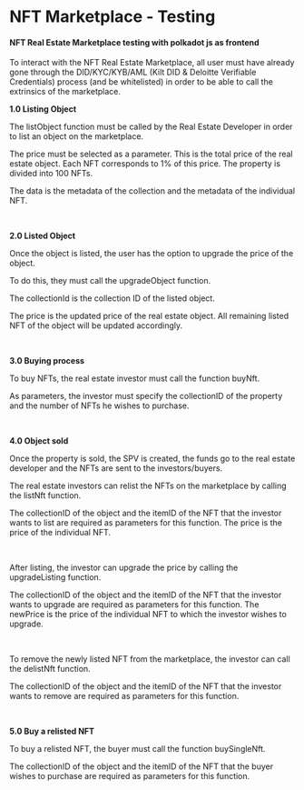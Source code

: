 # NFT Marketplace - Testing

#### NFT Real Estate Marketplace testing with polkadot js as frontend

To interact with the NFT Real Estate Marketplace, all user must have already gone through the DID/KYC/KYB/AML (Kilt DID & Deloitte Verifiable Credentials) process (and be whitelisted) in order to be able to call the extrinsics of the marketplace.

**1.0 Listing Object**

The listObject function must be called by the Real Estate Developer in order to list an object on the marketplace.

The price must be selected as a parameter. This is the total price of the real estate object. Each NFT corresponds to 1% of this price. The property is divided into 100 NFTs.

The data is the metadata of the collection and the metadata of the individual NFT.

<figure><img src="https://lh7-us.googleusercontent.com/qWJ7cwSyMl-wqD-WXPsh-Rb2OhBdt_pcFDcL6XHfOK6q_Rcm4ADB-q3GLQDFq_Mv_5xarBUp8feSnIrfPlGwS_x7MQv3b7CNtgv9RYaWI6B44JMCcipTuq6TjEzGc0Web18mlYMQCCKYT2f2__kXrg" alt=""><figcaption></figcaption></figure>

\
**2.0 Listed Object**

Once the object is listed, the user has the option to upgrade the price of the object.

To do this, they must call the upgradeObject function.

The collectionId is the collection ID of the listed object.

The price is the updated price of the real estate object. All remaining listed NFT of the object will be updated accordingly.

<figure><img src="https://lh7-us.googleusercontent.com/35x4dZQnyUiz3-spg5c_QO1S7AB_peIppIAcyIUFf2PJzOFXbO_oVThoeF9ToiGmjYDkhhnRodfMt_ESPCpwEQCCOK8Hd-W6g8mcsw0xuHndggmcMuK4E1MyWUSyVmD0RcadFhB8xgVoPbKSotVKPQ" alt=""><figcaption></figcaption></figure>

\
**3.0 Buying process**

To buy NFTs, the real estate investor must call the function buyNft.

As parameters, the investor must specify the collectionID of the property and the number of NFTs he wishes to purchase.

<figure><img src="https://lh7-us.googleusercontent.com/dTP4b7Q8Vd6tZ_DSFpLm09twEUaifRFvAh7ssSPijdKC4SwSsadByluMtTMlidGYLCz9e9DdfBqLVks-SC5FeU66lmtZoHtYB-GY9UhAn_7fJsWq_QvHaehxmeEYM8Az-VjhhNukKKOmyaHcowt_rA" alt=""><figcaption></figcaption></figure>

\
**4.0 Object sold**

Once the property is sold, the SPV is created, the funds go to the real estate developer and the NFTs are sent to the investors/buyers.

The real estate investors can relist the NFTs on the marketplace by calling the listNft function.

The collectionID of the object and the itemID of the NFT that the investor wants to list are required as parameters for this function. The price is the price of the individual NFT.

<figure><img src="https://lh7-us.googleusercontent.com/-Mj_3iZELIBnviHwIZLNZrDugVMI7iBNLzl69OVaLlAuAXGj81uFWVkdbV3ONnAraEhLx_-E7-5Ph9OUtikSSy9ndq1JrfUvhxQGbuEfJe09K3MMNXoaIyKQudAPWVOL-9gnD6ST_RZb4uveFw3MBA" alt=""><figcaption></figcaption></figure>

\
After listing, the investor can upgrade the price by calling the upgradeListing function.

The collectionID of the object and the itemID of the NFT that the investor wants to upgrade are required as parameters for this function. The newPrice is the price of the individual NFT to which the investor wishes to upgrade.

<figure><img src="https://lh7-us.googleusercontent.com/pRzWJLHLe_IIAd--1aQJFbsYkbOgSvtKFMpGMUO9uHSm1RAGV8mktyiNPxQ_BpwgIHXtnobfY1yaJrTrCfhN-byrQqt21bx-Ou4N_3V7tMxhXt6sMl8MUII-81B-QyoseODHYELHmRYoWzCnKKShzA" alt=""><figcaption></figcaption></figure>

\
To remove the newly listed NFT from the marketplace, the investor can call the delistNft function.

The collectionID of the object and the itemID of the NFT that the investor wants to remove are required as parameters for this function.

<figure><img src="https://lh7-us.googleusercontent.com/om5aQV9ir9KdbSBdTBPbfnxlSCUUYEl-wAe4XaRVDfntE0BgHalDm1wvbPmH-gLi_T3RguaPr8dyYZG7opj9pcVZs2_E1uGGxm9F02HLl9rSb_X0nfgA6flNBg96wo92GPJLrnNCT8yCsYyGe9H8oQ" alt=""><figcaption></figcaption></figure>

\
**5.0 Buy a relisted NFT**

To buy a relisted NFT, the buyer must call the function buySingleNft.

The collectionID of the object and the itemID of the NFT that the buyer wishes to purchase are required as parameters for this function.

<figure><img src="https://lh7-us.googleusercontent.com/RpHSeuM9tgh4EEBecquZY9Dj9hzLYCoOXcPbOsHe5fSN_Ax5Uk3fDsQVOPxPFa4lMlcYV77bPP8C0GhU0lqUF_6zS98ktyWrcQZDXRBujqNXN8s4hzksegFBJdIzilzQK_1KaCQ-mb9ZB3Z5FUL6xw" alt=""><figcaption></figcaption></figure>
